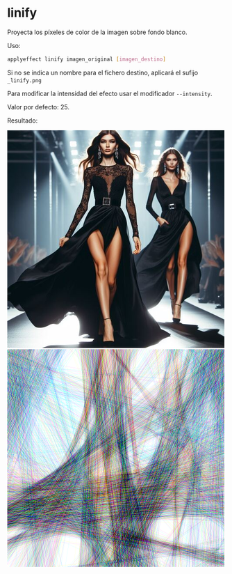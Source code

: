 # linify

Proyecta los píxeles de color de la imagen sobre fondo blanco.

Uso:

``` sh
applyeffect linify imagen_original [imagen_destino]
```

Si no se indica un nombre para el fichero destino, aplicará el sufijo `_linify.png`

Para modificar la intensidad del efecto usar el modificador `--intensity`.

Valor por defecto: 25.

Resultado:

![imagen original](../../images/image.jpg)
![linify](../../images/image_linify.png)
